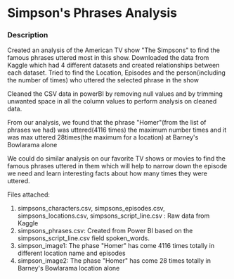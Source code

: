 # Simpson's Phrases Analysis

### Description
Created an analysis of the American TV show "The Simpsons" to find the famous phrases uttered most in this show.
Downloaded the data from Kaggle which had 4 different datasets and created relationships between each dataset.
Tried to find the Location, Episodes and the person(including the number of times) who uttered the selected phrase in the show

Cleaned the CSV data in powerBI  by removing null values and by trimming unwanted space
in all the column values to perform analysis on cleaned data.

From our analysis, we found that the phrase "Homer"(from the list of phrases we had) was uttered(4116 times) the maximum number times and it was max uttered 28times(the maximum for a location) at Barney's Bowlarama alone

We could do similar analysis on our favorite TV shows or movies to find the famous phrases uttered in them which will help to narrow down the episode we need and learn interesting facts about how many times they were uttered.


Files attached:
1. simpsons_characters.csv, simpsons_episodes.csv, simpsons_locations.csv, simpsons_script_line.csv : Raw data from Kaggle
2. simpsons_phrases.csv: Created from Power BI based on the simpsons_script_line.csv field spoken_words.
3. simpson_image1: The phase "Homer" has come 4116 times totally in different location name and episodes 
4. simpson_image2: The phase "Homer" has come 28 times totally in Barney's Bowlarama location alone
